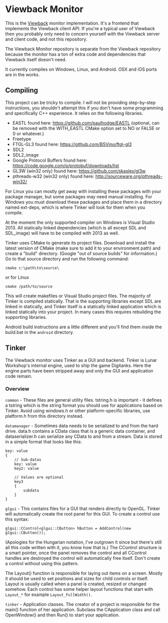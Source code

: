 Viewback Monitor
================

This is the [Viewback](https://github.com/BSVino/Viewback) monitor implementation. It's a frontend that implements the Viewback client API. If you're a typical user of Viewback then you probably only need to concern yourself with the Viewback server and client code, and not this repository.

The Viewback Monitor repository is separate from the Viewback repository because the monitor has a ton of extra code and dependencies that Viewback itself doesn't need.

It currently compiles on Windows, Linux, and Android. OSX and iOS ports are in the works.

Compiling
---------

This project can be tricky to compile. I will not be providing step-by-step instructions, you shouldn't attempt this if you don't have some programming and specifically C++ experience. It relies on the following libraries.

* EASTL found here: https://github.com/paulhodge/EASTL (optional, can be removed with the WITH_EASTL CMake option set to NO or FALSE or 0 or whatever.)
* Freetype
* FTGL-GL3 found here: https://github.com/BSVino/ftgl-gl3
* SDL2
* SDL2_image
* Google Protocol Buffers found here: https://code.google.com/p/protobuf/downloads/list
* GL3W (win32 only) found here: https://github.com/skaslev/gl3w
* pthreads-w32 (win32 only) found here: http://sourceware.org/pthreads-win32/

For Linux you can mostly get away with installing these packages with your package manager, but some packages may need manual installing. For Windows you must download these packages and place them in a directory named ext-deps, which is where Tinker will look for them when you compile.

At the moment the only supported compiler on Windows is Visual Studio 2013. All statically linked dependencies (which is all except SDL and SDL_image) will have to be compiled with 2013 as well.

Tinker uses CMake to generate its project files. Download and install the latest version of CMake (make sure to add it to your environment path) and create a "build" directory. (Google "out of source builds" for information.) Go to that source directory and run the following command:

	cmake c:\path\to\source\

or for Linux

	cmake /path/to/source

This will create makefiles or Visual Studio project files. The majority of Tinker is compiled statically. That is the supporting libraries except SDL are linked in statically, and Tinker itself is a statically linked application which is linked statically into your project. In many cases this requires rebuilding the supporting libraries.

Android build instructions are a little different and you'll find them inside the build.bat in the `android` directory.

Tinker
------

The Viewback monitor uses Tinker as a GUI and backend. Tinker is Lunar Workshop's internal engine, used to ship the game Digitanks. Here the engine parts have been stripped away and only the GUI and application code remain.

### Overview

`common` - These files are general utility files. tstring.h is important - it defines a tstring which is the string format you should use for applications based on Tinker. Avoid using windows.h or other platform-specific libraries, use platform.h from this directory instead.

`datamanager` - Sometimes data needs to be serialized to and from the hard drive. data.h contains a CData class that is a generic data container, and dataserializer.h can serialize any CData to and from a stream. Data is stored in a simple format that looks like this:

	key: value
	{
		// Sub-datas
		key: value
		key2: value

		// Values are optional
		key3
		{
			subdata
		}
	}

`glgui` - This contains files for a GUI that renders directly to OpenGL. Tinker will automatically create the root panel for this GUI. To create a control use this syntax:

	glgui::CControl<glgui::CButton> hButton = AddControl(new glgui::CButton());

(Apologies for the Hungarian notation, I've outgrown it since but there's still all this code written with it, you know how that is.) The CControl structure is a smart pointer, once the panel removes the control and all CControl handles are destroyed the control will automatically free itself. Don't create a control without using this pattern.

The Layout() function is responsible for laying out items on a screen. Mostly it should be used to set positions and sizes for child controls or itself. Layout is usually called when a panel is created, resized or changed somehow. Each control has some helper layout functions that start with `Layout_*` for example `Layout_FullWidth()`.

`tinker` - Application classes. The creator of a project is responsible for the main() function of her application. Subclass the CApplication class and call OpenWindow() and then Run() to start your application.




